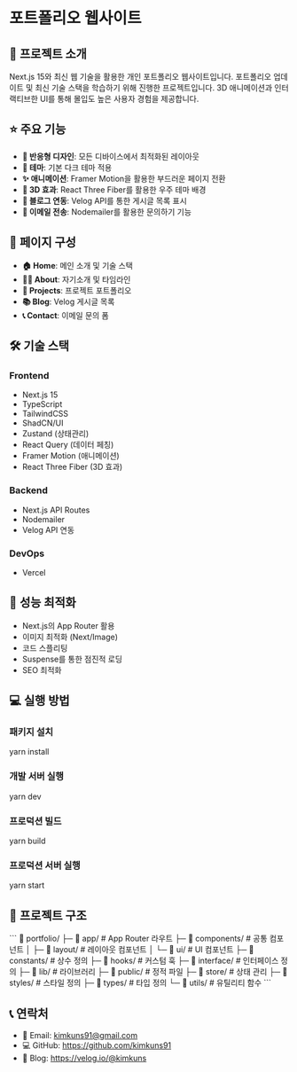 # 포트폴리오 웹사이트

## 🎯 프로젝트 소개

Next.js 15와 최신 웹 기술을 활용한 개인 포트폴리오 웹사이트입니다. 포트폴리오 업데이트 및 최신 기술 스택을 학습하기 위해 진행한 프로젝트입니다. 3D 애니메이션과 인터랙티브한 UI를 통해 몰입도 높은 사용자 경험을 제공합니다.

## ⭐️ 주요 기능

- **🎨 반응형 디자인**: 모든 디바이스에서 최적화된 레이아웃
- **🌙 테마**: 기본 다크 테마 적용
- **✨ 애니메이션**: Framer Motion을 활용한 부드러운 페이지 전환
- **🌌 3D 효과**: React Three Fiber를 활용한 우주 테마 배경
- **📝 블로그 연동**: Velog API를 통한 게시글 목록 표시
- **📧 이메일 전송**: Nodemailer를 활용한 문의하기 기능

## 📱 페이지 구성

- **🏠 Home**: 메인 소개 및 기술 스택
- **👨‍💻 About**: 자기소개 및 타임라인
- **🎨 Projects**: 프로젝트 포트폴리오
- **📚 Blog**: Velog 게시글 목록
- **📞 Contact**: 이메일 문의 폼

## 🛠 기술 스택

### Frontend

- Next.js 15
- TypeScript
- TailwindCSS
- ShadCN/UI
- Zustand (상태관리)
- React Query (데이터 페칭)
- Framer Motion (애니메이션)
- React Three Fiber (3D 효과)

### Backend

- Next.js API Routes
- Nodemailer
- Velog API 연동

### DevOps

- Vercel

## 🚀 성능 최적화

- Next.js의 App Router 활용
- 이미지 최적화 (Next/Image)
- 코드 스플리팅
- Suspense를 통한 점진적 로딩
- SEO 최적화

## 💻 실행 방법

### 패키지 설치

yarn install

### 개발 서버 실행

yarn dev

### 프로덕션 빌드

yarn build

### 프로덕션 서버 실행

yarn start

## 📁 프로젝트 구조

\`\`\`
📁 portfolio/
├─ 📁 app/ # App Router 라우트
├─ 📁 components/ # 공통 컴포넌트
│ ├─ 📁 layout/ # 레이아웃 컴포넌트
│ └─ 📁 ui/ # UI 컴포넌트
├─ 📁 constants/ # 상수 정의
├─ 📁 hooks/ # 커스텀 훅
├─ 📁 interface/ # 인터페이스 정의
├─ 📁 lib/ # 라이브러리
├─ 📁 public/ # 정적 파일
├─ 📁 store/ # 상태 관리
├─ 📁 styles/ # 스타일 정의
├─ 📁 types/ # 타입 정의
└─ 📁 utils/ # 유틸리티 함수
\`\`\`

## 📞 연락처

- 📧 Email: kimkuns91@gmail.com
- 💻 GitHub: https://github.com/kimkuns91
- 📝 Blog: https://velog.io/@kimkuns

